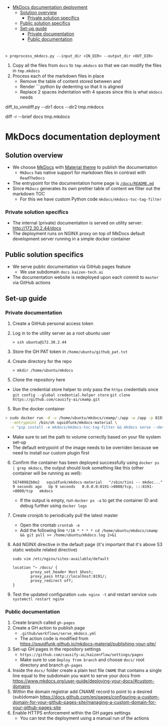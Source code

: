 <!-- toc -->

- [MkDocs documentation deployment](#mkdocs-documentation-deployment)
  * [Solution overview](#solution-overview)
    + [Private solution specifics](#private-solution-specifics)
  * [Public solution specifics](#public-solution-specifics)
  * [Set-up guide](#set-up-guide)
    + [Private documentation](#private-documentation)
    + [Public documentation](#public-documentation)

<!-- tocstop -->

#

```
> preprocess_mkdocs.py --input_dir <IN_DIR> --output_dir <OUT_DIR>
```

1. Copy all the files from `docs` to `tmp.mkdocs` so that we can modify the files in
   `tmp.mkdocs`
2. Process each of the markdown files in place
   - Remove the table of content stored between <!-- toc --> and <!-- tocstop -->
   - Render ```python by dedenting so that it is aligned
   - Replace 2 spaces indentation with 4 spaces since this is what `mkdocs` needs

diff_to_vimdiff.py --dir1 docs --dir2 tmp.mkdocs

diff -r --brief docs tmp.mkdocs

# MkDocs documentation deployment

## Solution overview

- We choose [MkDocs](https://www.mkdocs.org/) with
  [Material theme](https://squidfunk.github.io/mkdocs-material) 
  to publish the documentation
  - `MkDocs` has native support for markdown files in contrast with `ReadTheDocs`
- The entrypoint for the documentation home page is
  [`/docs/README.md`](/docs/README.md)
- Since `MkDocs` generates its own prettier table of content we filter out the
  markdown TOC
  - For this we have custom Python code `mkdocs/mkdocs-toc-tag-filter`

### Private solution specifics

- The internal (private) documentation is served on utility server:
  http://172.30.2.44/docs
- The deployment runs on NGINX proxy on top of MkDocs default development server
  running in a simple docker container

## Public solution specifics

- We serve public documentation via GitHub pages feature
  - We use subdomain `docs.kaizen-tech.ai`
- The documentation website is redeployed upon each commit to `master` via
  GitHub actions

## Set-up guide

### Private documentation

1. Create a GitHub personal access token
2. Log in to the utility server as a root ubuntu user
   ```
   > ssh ubuntu@172.30.2.44
   ```

3. Store the GH PAT token in `/home/ubuntu/github_pat.txt`

4. Create directory for the repo
   ```
   > mkdir /home/ubuntu/mkdocs
   ```

4. Clone the repository here

- Use the credential store helper to only pass the `https` credentials once
  `git config --global credential.helper store`
  `git clone https://github.com/causify-ai/cmamp.git`

5. Run the docker container
  ```bash
  > sudo docker run -d -v /home/ubuntu/mkdocs/cmamp/:/app -w /app -p 8191:8000 --name mkdocs \
    --entrypoint /bin/sh squidfunk/mkdocs-material \
    -c "pip install -e mkdocs/mkdocs-toc-tag-filter && mkdocs serve --dev-addr=0.0.0.0:8000"
  ```

   - Make sure to set the path to volume correctly based on your file system set-up
   - The default entrypoint of the image needs to be overriden because we need to
     install our custom plugin first

6. Confirm the container has been deployed successfully using
   `docker ps | grep mkdocs`, the output should look something like this (other
   container will be running as well):
   ```
   56740982b0e2   squidfunk/mkdocs-material   "/sbin/tini -- mkdoc..."   9 seconds ago   Up 9 seconds   0.0.0.0:8191->8000/tcp, :::8191->8000/tcp   mkdocs
   ```

   - If the output is empty, run `docker ps -a` to get the container ID and debug
     further using `docker logs`

6. Create cronjob to periodically pull the latest master
   - Open the crontab `crontab -e`
   - Add the following line
     `*/10 * * * * cd /home/ubuntu/mkdocs/cmamp && git pull >> /home/ubuntu/mkdocs.log 2>&1`

7. Add NGINX directive in the default page (it's important that it's above S3
   static website related directive)

   `sudo vim /etc/nginx/sites-available/default`
   ```
   location ^~ /docs/ {
           proxy_set_header Host $host;
           proxy_pass http://localhost:8191/;
           proxy_redirect off;
   }
   ```

8. Test the updated configuration `sudo nginx -t` and restart service
   `sudo systemctl restart nginx`

### Public documentation

1. Create branch called `gh-pages`
2. Create a GH action to publish page
   - `.github/workflows/serve_mkdocs.yml`
   - The action code is modified from
     https://squidfunk.github.io/mkdocs-material/publishing-your-site/
3. Set-up GH pages in the repository settings
   - `https://github.com/causify-ai/kaizenflow/settings/pages`
   - Make sure to use `Deploy from branch` and choose `docs/` root directory and
     branch `gh-pages`
4. Inside the `docs/` folder create a plain text file `CNAME` that contains a
   single line equal to the subdomain you want to serve your docs from
   https://www.mkdocs.org/user-guide/deploying-your-docs/#custom-domains
5. Within the domain registrar add CNAME record to point to a desired
   (sub)domain
   https://docs.github.com/en/pages/configuring-a-custom-domain-for-your-github-pages-site/managing-a-custom-domain-for-your-github-pages-site
6. Enable HTTPS enforcement within the GH pages settings
   - You can test the deployment using a manual run of the actions
